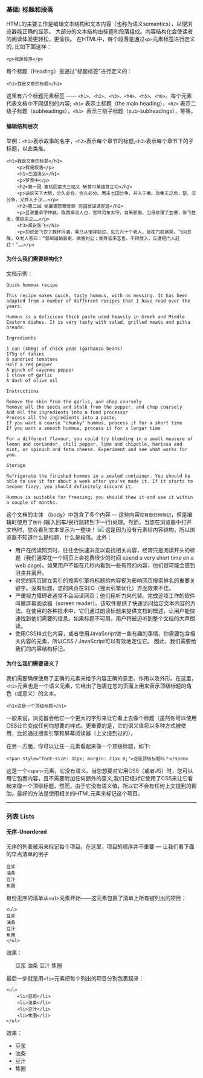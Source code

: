 ### 基础: 标题和段落
HTML的主要工作是编辑文本结构和文本内容（也称为语义semantics），以便浏览器能正确的显示。
大部分的文本结构由标题和段落组成。内容结构化会使读者的阅读体验更轻松，更愉快。
在HTML中，每个段落是通过`<p>`元素标签进行定义的, 比如下面这样：
```
<p>我是段落</p>
```
每个标题（Heading）是通过“标题标签”进行定义的：
```
<h1>我是文章的标题</h1>
```
这里有六个标题元素标签 —— `<h1>、<h2>、<h3>、<h4>、<h5>、<h6>`。每个元素代表文档中不同级别的内容; `<h1>` 表示主标题（the main heading），`<h2>` 表示二级子标题（subheadings），`<h3> `表示三级子标题（sub-subheadings），等等。
#### 编辑结构层次
举例：`<h1>`表示故事的名字，`<h2>`表示每个章节的标题,`<h3>`表示每个章节下的子标题，以此类推。
```
<h1>我是文章的标题</h1>
    <p>我是段落</p>
    <h1>三国演义</h1>
    <p>罗贯中</p>
    <h2>第一回 宴桃园豪杰三结义 斩黄巾英雄首立功</h2>
    <p>话说天下大势，分久必合，合久必分。周末七国分争，并入于秦。及秦灭之后，楚、汉分争，又并入于汉……</p>
    <h2>第二回 张翼德怒鞭督邮 何国舅谋诛宦竖</h2>
    <p>且说董卓字仲颖，陇西临洮人也，官拜河东太守，自来骄傲。当日怠慢了玄德，张飞性发，便欲杀之……</p>
    <h3>却说张飞</h3>
    <p>却说张飞饮了数杯闷酒，乘马从馆驿前过，见五六十个老人，皆在门前痛哭。飞问其故，众老人答曰：“督邮逼勒县吏，欲害刘公；我等皆来苦告，不得放入，反遭把门人赶打！”……</p>
```

#### 为什么我们需要结构化?
文档示例：
```
Quick hummus recipe

This recipe makes quick, tasty hummus, with no messing. It has been adapted from a number of different recipes that I have read over the years.

Hummus is a delicious thick paste used heavily in Greek and Middle Eastern dishes. It is very tasty with salad, grilled meats and pitta breads.

Ingredients

1 can (400g) of chick peas (garbanzo beans)
175g of tahini
6 sundried tomatoes
Half a red pepper
A pinch of cayenne pepper
1 clove of garlic
A dash of olive oil

Instructions

Remove the skin from the garlic, and chop coarsely
Remove all the seeds and stalk from the pepper, and chop coarsely
Add all the ingredients into a food processor
Process all the ingredients into a paste.
If you want a coarse "chunky" hummus, process it for a short time
If you want a smooth hummus, process it for a longer time

For a different flavour, you could try blending in a small measure of lemon and coriander, chili pepper, lime and chipotle, harissa and mint, or spinach and feta cheese. Experiment and see what works for you.

Storage

Refrigerate the finished hummus in a sealed container. You should be able to use it for about a week after you've made it. If it starts to become fizzy, you should definitely discard it.

Hummus is suitable for freezing; you should thaw it and use it within a couple of months.
```
这个文档的主体 （body）中包含了多个内容 — 这些内容`没有做任何标记`，但是编辑时使用了`换行` (输入回车/换行跳转到下一行)处理。然而，当您在浏览器中打开文档时，您会看到文本显示为一整块！
![](http://pt2sht59w.bkt.clouddn.com/blog_imgs/2019-6-15-p1.jpg)
这是因为没有元素给内容结构，所以浏览器不知道什么是标题，什么是段落。此外：
- 用户在阅读网页时，往往会快速浏览以查找相关内容，经常只是阅读开头的标题（我们通常在一个网页上会花费很少的时间 spend a very short time on a web page)。如果用户不能在几秒内看到一些有用的内容，他们很可能会感到沮丧并离开。
- 对您的网页建立索引的搜索引擎将标题的内容视为影响网页搜索排名的重要关键字。没有标题，您的网页在SEO（搜索引擎优化）方面效果不佳。
- 严重视力障碍者通常不会阅读网页；他们用听力来代替。完成这项工作的软件叫做屏幕阅读器（screen reader）。该软件提供了快速访问给定文本内容的方法。在使用的各种技术中，它们通过朗读标题来提供文档的概述，让用户能快速找到他们需要的信息。如果标题不可用，用户将被迫听到整个文档的大声朗读。
- 使用CSS样式化内容，或者使用JavaScript做一些有趣的事情，你需要包含相关内容的元素，所以CSS / JavaScript可以有效地定位它。
因此，我们需要给我们的内容结构标记。

#### 为什么我们需要语义？
我们需要确保使用了正确的元素来给予内容正确的意思、作用以及外形。在这里，`<h1>`元素也是一个语义元素，它给出了包裹在您的页面上用来表示顶级标题的角色（或意义）的文本。
```
<h1>这是一个顶级标题</h1>
```
一般来说，浏览器会给它一个更大的字形来让它看上去像个标题（虽然你可以使用CSS让它变成任何你想要的样式。更重要的是，它的语义值将以多种方式被使用，比如通过搜索引擎和屏幕阅读器（上文提到过的）。

在另一方面，你可以让任一元素看起来像一个顶级标题，如下:
```
<span style="font-size: 32px; margin: 21px 0;">这是顶级标题吗？</span>
```
这是一个`<span>`元素，它没有语义。当您想要对它用CSS（或者JS）时，您可以用它包裹内容，且不需要附加任何额外的意义,我们已经对它使用了CSS来让它看起来像一个顶级标题。然而，由于它没有语义值，所以它不会有任何上文提到的帮助。最好的方法是使用相关的HTML元素来标记这个项目。

--------------------

### 列表 Lists
#### 无序-Unordered
无序的列表被用来标记每个项目。在这里，项目的顺序并不重要 — 让我们看下面的早点清单的例子
```
豆浆
油条
豆汁
焦圈
```
每份无序的清单从`<ul>`元素开始——这元素包裹了清单上所有被列出的项目：
```
<ul>
豆浆
油条
豆汁
焦圈
</ul>
```
效果：
<ul>
豆浆
油条
豆汁
焦圈
</ul>

最后一步就是用`<li>`元素把每个列出的项目分别包裹起来：
```
<ul>
    <li>豆浆</li>
    <li>油条</li>
    <li>豆汁</li>
    <li>焦圈</li>
</ul>
```
效果：
<ul>
    <li>豆浆</li>
    <li>油条</li>
    <li>豆汁</li>
    <li>焦圈</li>
</ul>





